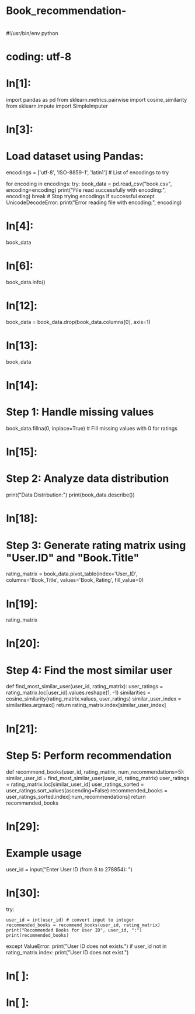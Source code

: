 # Book_recommendation-
\
#!/usr/bin/env python
# coding: utf-8

# In[1]:


import pandas as pd
from sklearn.metrics.pairwise import cosine_similarity
from sklearn.impute import SimpleImputer


# In[3]:


# Load dataset using Pandas:

encodings = ['utf-8', 'ISO-8859-1', 'latin1']  # List of encodings to try

for encoding in encodings:
    try:
        book_data = pd.read_csv("book.csv", encoding=encoding)
        print("File read successfully with encoding:", encoding)
        break  # Stop trying encodings if successful
    except UnicodeDecodeError:
        print("Error reading file with encoding:", encoding)


# In[4]:


book_data


# In[6]:


book_data.info()


# In[12]:


book_data = book_data.drop(book_data.columns[0], axis=1)


# In[13]:


book_data


# In[14]:


# Step 1: Handle missing values
book_data.fillna(0, inplace=True)  # Fill missing values with 0 for ratings


# In[15]:


# Step 2: Analyze data distribution
print("Data Distribution:")
print(book_data.describe())


# In[18]:


# Step 3: Generate rating matrix using "User.ID" and "Book.Title"
rating_matrix = book_data.pivot_table(index='User_ID', columns='Book_Title', values='Book_Rating', fill_value=0)


# In[19]:


rating_matrix


# In[20]:


# Step 4: Find the most similar user
def find_most_similar_user(user_id, rating_matrix):
    user_ratings = rating_matrix.loc[user_id].values.reshape(1, -1)
    similarities = cosine_similarity(rating_matrix.values, user_ratings)
    similar_user_index = similarities.argmax()
    return rating_matrix.index[similar_user_index]


# In[21]:


# Step 5: Perform recommendation
def recommend_books(user_id, rating_matrix, num_recommendations=5):
    similar_user_id = find_most_similar_user(user_id, rating_matrix)
    user_ratings = rating_matrix.loc[similar_user_id]
    user_ratings_sorted = user_ratings.sort_values(ascending=False)
    recommended_books = user_ratings_sorted.index[:num_recommendations]
    return recommended_books


# In[29]:


# Example usage

user_id = input("Enter User ID (from 8 to 278854): ")


# In[30]:


try:
    
    user_id = int(user_id) # convert input to integer
    recommended_books = recommend_books(user_id, rating_matrix)
    print("Recommended Books for User ID", user_id, ":")
    print(recommended_books)
except ValueError:
    print("User ID does not exists.")
    if user_id not in rating_matrix.index:
        print("User ID does not exist.")


# In[ ]:





# In[ ]:





